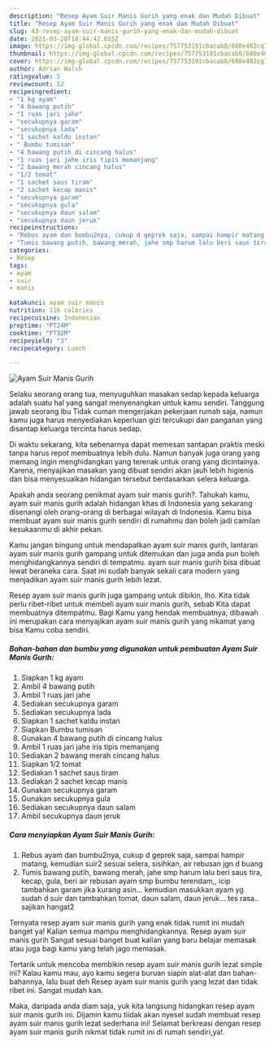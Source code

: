 ```yaml
---
description: "Resep Ayam Suir Manis Gurih yang enak dan Mudah Dibuat"
title: "Resep Ayam Suir Manis Gurih yang enak dan Mudah Dibuat"
slug: 43-resep-ayam-suir-manis-gurih-yang-enak-dan-mudah-dibuat
date: 2021-03-28T18:44:42.655Z
image: https://img-global.cpcdn.com/recipes/757753191cbacab8/680x482cq70/ayam-suir-manis-gurih-foto-resep-utama.jpg
thumbnail: https://img-global.cpcdn.com/recipes/757753191cbacab8/680x482cq70/ayam-suir-manis-gurih-foto-resep-utama.jpg
cover: https://img-global.cpcdn.com/recipes/757753191cbacab8/680x482cq70/ayam-suir-manis-gurih-foto-resep-utama.jpg
author: Adrian Walsh
ratingvalue: 5
reviewcount: 12
recipeingredient:
- "1 kg ayam"
- "4 bawang putih"
- "1 ruas jari jahe"
- "secukupnya garam"
- "secukupnya lada"
- "1 sachet kaldu instan"
- " Bumbu tumisan"
- "4 bawang putih di cincang halus"
- "1 ruas jari jahe iris tipis memanjang"
- "2 bawang merah cincang halus"
- "1/2 tomat"
- "1 sachet saus tiram"
- "2 sachet kecap manis"
- "secukupnya garam"
- "secukupnya gula"
- "secukupnya daun salam"
- "secukupnya daun jeruk"
recipeinstructions:
- "Rebus ayam dan bumbu2nya, cukup d geprek saja, sampai hampir matang, kemudian suir2 sesuai selera, sisihkan, air rebusan jgn d buang"
- "Tumis bawang putih, bawang merah, jahe smp harum lalu beri saus tira, kecap, gula, beri air rebusan ayam smp bumbu terendam,, icip tambahkan garam jika kurang asin... kemudian masukkan ayam yg sudah d suir dan tambahkan tomat, daun salam, daun jeruk... tes rasa.. sajikan hangat2"
categories:
- Resep
tags:
- ayam
- suir
- manis

katakunci: ayam suir manis 
nutrition: 116 calories
recipecuisine: Indonesian
preptime: "PT24M"
cooktime: "PT32M"
recipeyield: "3"
recipecategory: Lunch

---
```



![Ayam Suir Manis Gurih](https://img-global.cpcdn.com/recipes/757753191cbacab8/680x482cq70/ayam-suir-manis-gurih-foto-resep-utama.jpg)

Selaku seorang orang tua, menyuguhkan masakan sedap kepada keluarga adalah suatu hal yang sangat menyenangkan untuk kamu sendiri. Tanggung jawab seorang ibu Tidak cuman mengerjakan pekerjaan rumah saja, namun kamu juga harus menyediakan keperluan gizi tercukupi dan panganan yang disantap keluarga tercinta harus sedap.

Di waktu  sekarang, kita sebenarnya dapat memesan santapan praktis meski tanpa harus repot membuatnya lebih dulu. Namun banyak juga orang yang memang ingin menghidangkan yang terenak untuk orang yang dicintainya. Karena, menyajikan masakan yang dibuat sendiri akan jauh lebih higienis dan bisa menyesuaikan hidangan tersebut berdasarkan selera keluarga. 



Apakah anda seorang penikmat ayam suir manis gurih?. Tahukah kamu, ayam suir manis gurih adalah hidangan khas di Indonesia yang sekarang disenangi oleh orang-orang di berbagai wilayah di Indonesia. Kamu bisa membuat ayam suir manis gurih sendiri di rumahmu dan boleh jadi camilan kesukaanmu di akhir pekan.

Kamu jangan bingung untuk mendapatkan ayam suir manis gurih, lantaran ayam suir manis gurih gampang untuk ditemukan dan juga anda pun boleh menghidangkannya sendiri di tempatmu. ayam suir manis gurih bisa dibuat lewat beraneka cara. Saat ini sudah banyak sekali cara modern yang menjadikan ayam suir manis gurih lebih lezat.

Resep ayam suir manis gurih juga gampang untuk dibikin, lho. Kita tidak perlu ribet-ribet untuk membeli ayam suir manis gurih, sebab Kita dapat membuatnya ditempatmu. Bagi Kamu yang hendak membuatnya, dibawah ini merupakan cara menyajikan ayam suir manis gurih yang nikamat yang bisa Kamu coba sendiri.

<!--inarticleads1-->

##### Bahan-bahan dan bumbu yang digunakan untuk pembuatan Ayam Suir Manis Gurih:

1. Siapkan 1 kg ayam
1. Ambil 4 bawang putih
1. Ambil 1 ruas jari jahe
1. Sediakan secukupnya garam
1. Sediakan secukupnya lada
1. Siapkan 1 sachet kaldu instan
1. Siapkan  Bumbu tumisan
1. Gunakan 4 bawang putih di cincang halus
1. Ambil 1 ruas jari jahe iris tipis memanjang
1. Sediakan 2 bawang merah cincang halus
1. Siapkan 1/2 tomat
1. Sediakan 1 sachet saus tiram
1. Sediakan 2 sachet kecap manis
1. Gunakan secukupnya garam
1. Gunakan secukupnya gula
1. Sediakan secukupnya daun salam
1. Ambil secukupnya daun jeruk




<!--inarticleads2-->

##### Cara menyiapkan Ayam Suir Manis Gurih:

1. Rebus ayam dan bumbu2nya, cukup d geprek saja, sampai hampir matang, kemudian suir2 sesuai selera, sisihkan, air rebusan jgn d buang
1. Tumis bawang putih, bawang merah, jahe smp harum lalu beri saus tira, kecap, gula, beri air rebusan ayam smp bumbu terendam,, icip tambahkan garam jika kurang asin... kemudian masukkan ayam yg sudah d suir dan tambahkan tomat, daun salam, daun jeruk... tes rasa.. sajikan hangat2




Ternyata resep ayam suir manis gurih yang enak tidak rumit ini mudah banget ya! Kalian semua mampu menghidangkannya. Resep ayam suir manis gurih Sangat sesuai banget buat kalian yang baru belajar memasak atau juga bagi kamu yang telah jago memasak.

Tertarik untuk mencoba membikin resep ayam suir manis gurih lezat simple ini? Kalau kamu mau, ayo kamu segera buruan siapin alat-alat dan bahan-bahannya, lalu buat deh Resep ayam suir manis gurih yang lezat dan tidak ribet ini. Sangat mudah kan. 

Maka, daripada anda diam saja, yuk kita langsung hidangkan resep ayam suir manis gurih ini. Dijamin kamu tiidak akan nyesel sudah membuat resep ayam suir manis gurih lezat sederhana ini! Selamat berkreasi dengan resep ayam suir manis gurih nikmat tidak rumit ini di rumah sendiri,ya!.

